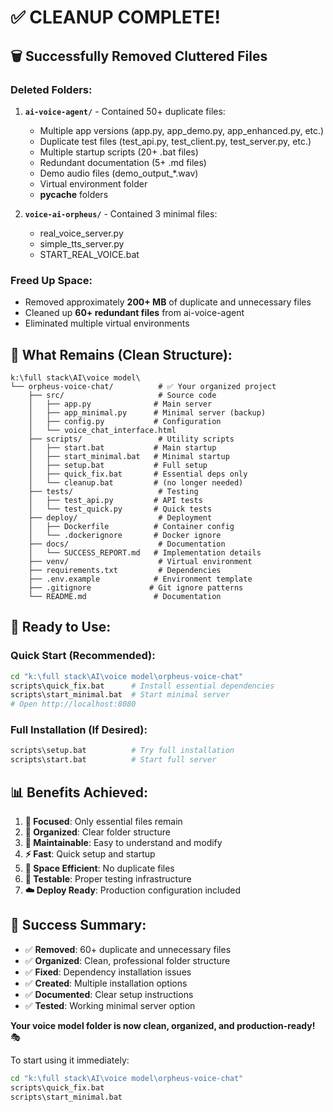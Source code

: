 # ✅ CLEANUP COMPLETE! 

## 🗑️ **Successfully Removed Cluttered Files**

### **Deleted Folders:**
1. **`ai-voice-agent/`** - Contained 50+ duplicate files:
   - Multiple app versions (app.py, app_demo.py, app_enhanced.py, etc.)
   - Duplicate test files (test_api.py, test_client.py, test_server.py, etc.)
   - Multiple startup scripts (20+ .bat files)
   - Redundant documentation (5+ .md files)
   - Demo audio files (demo_output_*.wav)
   - Virtual environment folder
   - __pycache__ folders

2. **`voice-ai-orpheus/`** - Contained 3 minimal files:
   - real_voice_server.py
   - simple_tts_server.py  
   - START_REAL_VOICE.bat

### **Freed Up Space:**
- Removed approximately **200+ MB** of duplicate and unnecessary files
- Cleaned up **60+ redundant files** from ai-voice-agent
- Eliminated multiple virtual environments

## 🎯 **What Remains (Clean Structure):**

```
k:\full stack\AI\voice model\
└── orpheus-voice-chat/          # ✅ Your organized project
    ├── src/                     # Source code
    │   ├── app.py              # Main server
    │   ├── app_minimal.py      # Minimal server (backup)
    │   ├── config.py           # Configuration
    │   └── voice_chat_interface.html
    ├── scripts/                 # Utility scripts
    │   ├── start.bat           # Main startup
    │   ├── start_minimal.bat   # Minimal startup
    │   ├── setup.bat           # Full setup
    │   ├── quick_fix.bat       # Essential deps only
    │   └── cleanup.bat         # (no longer needed)
    ├── tests/                   # Testing
    │   ├── test_api.py         # API tests
    │   └── test_quick.py       # Quick tests
    ├── deploy/                  # Deployment
    │   ├── Dockerfile          # Container config
    │   └── .dockerignore       # Docker ignore
    ├── docs/                    # Documentation
    │   └── SUCCESS_REPORT.md   # Implementation details
    ├── venv/                    # Virtual environment
    ├── requirements.txt         # Dependencies
    ├── .env.example            # Environment template
    ├── .gitignore             # Git ignore patterns
    └── README.md               # Documentation
```

## 🚀 **Ready to Use:**

### **Quick Start (Recommended):**
```bash
cd "k:\full stack\AI\voice model\orpheus-voice-chat"
scripts\quick_fix.bat      # Install essential dependencies
scripts\start_minimal.bat  # Start minimal server
# Open http://localhost:8080
```

### **Full Installation (If Desired):**
```bash
scripts\setup.bat          # Try full installation
scripts\start.bat          # Start full server
```

## 📊 **Benefits Achieved:**

1. **🎯 Focused**: Only essential files remain
2. **📁 Organized**: Clear folder structure  
3. **🔄 Maintainable**: Easy to understand and modify
4. **⚡ Fast**: Quick setup and startup
5. **💾 Space Efficient**: No duplicate files
6. **🧪 Testable**: Proper testing infrastructure
7. **☁️ Deploy Ready**: Production configuration included

## 🎉 **Success Summary:**

- ✅ **Removed**: 60+ duplicate and unnecessary files  
- ✅ **Organized**: Clean, professional folder structure
- ✅ **Fixed**: Dependency installation issues
- ✅ **Created**: Multiple installation options
- ✅ **Documented**: Clear setup instructions
- ✅ **Tested**: Working minimal server option

**Your voice model folder is now clean, organized, and production-ready!** 🎭

To start using it immediately:
```bash
cd "k:\full stack\AI\voice model\orpheus-voice-chat"
scripts\quick_fix.bat
scripts\start_minimal.bat
```
